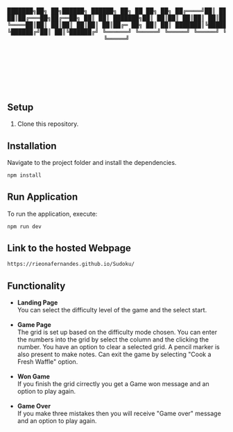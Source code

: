 <div align="center">
<pre>
  <div align="center">

███████╗██╗   ██╗██████╗   ██████╗ ██╗   ██ ██╗   ██╗
██╔════╝██║   ██║██║   ██║██╔═══██╗██╔══██╗ ██║   ██║
███████╗██║   ██║██║   ██║██║   ██║█████║   ██║   ██║
╚════██║██║   ██║██║   ██║██║   ██║██╔═ ██╗ ██║   ██║
███████║╚██████╔╝██████╔╝ ╚██████╔╝██║   ██║╚██████╔╝
╚══════╝ ╚═════╝ ╚═════╝   ╚═════╝ ╚═╝   ╚═╝ ╚═════╝

## </div>

<br/>
</pre>
</div>

## Setup

1. Clone this repository.

## Installation

Navigate to the project folder and install the dependencies.

```sh
npm install
```

## Run Application

To run the application, execute:

```sh
npm run dev
```

## Link to the hosted Webpage

```sh
https://rieonafernandes.github.io/Sudoku/
```

## Functionality

<ul>
<li><b>Landing Page</b></li>
  You can select the difficulty level of the game and the select start.
<br/>
<br/>

<li><b>Game Page</b></li>
The grid is set up based on the difficulty mode chosen. You can enter the numbers into the grid by select the column and the clicking the number. 
You have an option to clear a selected grid.
A pencil marker is also present to make notes.
Can exit the game by selecting "Cook a Fresh Waffle" option.
<br/><br/>

<li><b>Won Game</b></li>
If you finish the grid cirrectly you get a Game won message and an option to play again.
<br/><br/>

<li><b>Game Over</b></li>
If you make three mistakes then you will receive "Game over" message and an option to play again.
